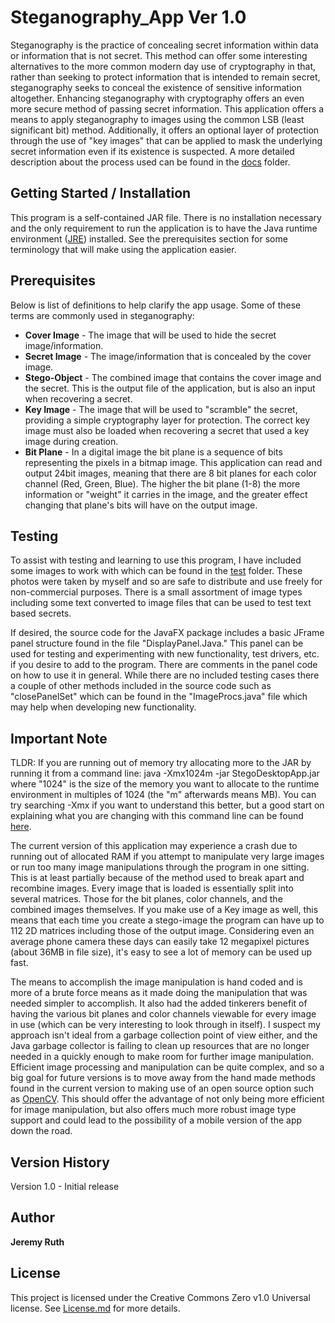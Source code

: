 # Steganography_App Ver 1.0

Steganography is the practice of concealing secret information within data or information that is not secret. This method can offer some interesting alternatives to the more common modern day use of cryptography in that, rather than seeking to protect information that is intended to remain secret, steganography seeks to conceal the existence of sensitive information altogether. Enhancing steganography with cryptography offers an even more secure method of passing secret information. This application offers a means to apply steganography to images using the common LSB (least significant bit) method. Additionally, it offers an optional layer of protection through the use of "key images" that can be applied to mask the underlying secret information even if its existence is suspected. A more detailed description about the process used can be found in the [docs](https://github.com/Jeremy-Ruth/Steganography_App/tree/master/docs) folder.

## Getting Started / Installation

This program is a self-contained JAR file. There is no installation necessary and the only requirement to run the application is to have the Java runtime environment ([JRE](https://www.java.com/en/download/)) installed. See the prerequisites section for some terminology that will make using the application easier.

## Prerequisites 

Below is list of definitions to help clarify the app usage. Some of these terms are commonly used in steganography:

* **Cover Image** - The image that will be used to hide the secret image/information.
* **Secret Image** - The image/information that is concealed by the cover image.
* **Stego-Object** - The combined image that contains the cover image and the secret. This is the output file of the application, but is also an input when recovering a secret.
* **Key Image** - The image that will be used to "scramble" the secret, providing a simple cryptography layer for protection. The correct key image must also be loaded when recovering a secret that used a key image during creation.
* **Bit Plane** - In a digital image the bit plane is a sequence of bits representing the pixels in a bitmap image. This application can read and output 24bit images, meaning that there are 8 bit planes for each color channel (Red, Green, Blue). The higher the bit plane (1-8) the more information or "weight" it carries in the image, and the greater effect changing that plane's bits will have on the output image.

## Testing

To assist with testing and learning to use this program, I have included some images to work with which can be found in the [test](https://github.com/Jeremy-Ruth/Steganography_App/tree/master/test) folder. These photos were taken by myself and so are safe to distribute and use freely for non-commercial purposes. There is a small assortment of image types including some text converted to image files that can be used to test text based secrets.

If desired, the source code for the JavaFX package includes a basic JFrame panel structure found in the file "DisplayPanel.Java." This panel can be used for testing and experimenting with new functionality, test drivers, etc. if you desire to add to the program. There are comments in the panel code on how to use it in general. While there are no included testing cases there a couple of other methods included in the source code such as "closePanelSet" which can be found in the "ImageProcs.java" file which may help when developing new functionality.

## Important Note

TLDR: If you are running out of memory try allocating more to the JAR by running it from a command line: java -Xmx1024m -jar StegoDesktopApp.jar 
where "1024" is the size of the memory you want to allocate to the runtime environment in multiples of 1024 (the "m" afterwards means MB). You can try searching -Xmx if you want to understand this better, but a good start on explaining what you are changing with this command line can be found [here](https://frontbackend.com/java/using-xms-and-xmx-parameters-in-java). 

The current version of this application may experience a crash due to running out of allocated RAM if you attempt to manipulate very large images or run too many image manipulations through the program in one sitting. This is at least partially because of the method used to break apart and recombine images. Every image that is loaded is essentially split into several matrices. Those for the bit planes, color channels, and the combined images themselves. If you make use of a Key image as well, this means that each time you create a stego-image the program can have up to 112 2D matrices including those of the output image. Considering even an average phone camera these days can easily take 12 megapixel pictures (about 36MB in file size), it's easy to see a lot of memory can be used up fast.

The means to accomplish the image manipulation is hand coded and is more of a brute force means as it made doing the manipulation that was needed simpler to accomplish. It also had the added tinkerers benefit of having the various bit planes and color channels viewable for every image in use (which can be very interesting to look through in itself). I suspect my approach isn't ideal from a garbage collection point of view either, and the Java garbage collector is failing to clean up resources that are no longer needed in a quickly enough to make room for further image manipulation. Efficient image processing and manipulation can be quite complex, and so a big goal for future versions is to move away from the hand made methods found in the current version to making use of an open source option such as [OpenCV](https://opencv-java-tutorials.readthedocs.io/en/latest/#). This should offer the advantage of not only being more efficient for image manipulation, but also offers much more robust image type support and could lead to the possibility of a mobile version of the app down the road.

## Version History

Version 1.0 - Initial release

## Author

**Jeremy Ruth**

## License

This project is licensed under the Creative Commons Zero v1.0 Universal license. See [License.md](https://github.com/Jeremy-Ruth/Stegonography_App/blob/master/LICENSE) for more details.
